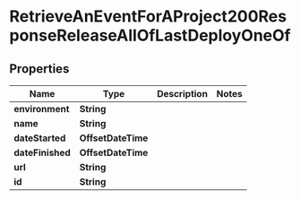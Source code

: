 

# RetrieveAnEventForAProject200ResponseReleaseAllOfLastDeployOneOf


## Properties

| Name | Type | Description | Notes |
|------------ | ------------- | ------------- | -------------|
|**environment** | **String** |  |  |
|**name** | **String** |  |  |
|**dateStarted** | **OffsetDateTime** |  |  |
|**dateFinished** | **OffsetDateTime** |  |  |
|**url** | **String** |  |  |
|**id** | **String** |  |  |



